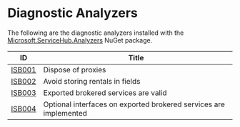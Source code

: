 # Diagnostic Analyzers

The following are the diagnostic analyzers installed with the [Microsoft.ServiceHub.Analyzers][1]
NuGet package.

ID | Title
---- | --- |
[ISB001](ISB001.md) | Dispose of proxies
[ISB002](ISB002.md) | Avoid storing rentals in fields
[ISB003](ISB003.md) | Exported brokered services are valid
[ISB004](ISB004.md) | Optional interfaces on exported brokered services are implemented

[1]: https://www.nuget.org/packages/microsoft.servicehub.analyzers
